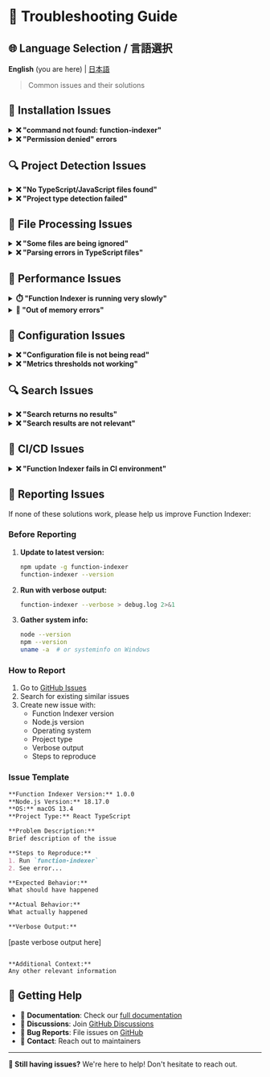# 🔧 Troubleshooting Guide

## 🌐 Language Selection / 言語選択

**English** (you are here) | [日本語](TROUBLESHOOTING-ja.md)

> Common issues and their solutions

## 🚨 Installation Issues

<details>
<summary><strong>❌ "command not found: function-indexer"</strong></summary>

**Problem:** Function Indexer command is not recognized after installation.

**Solutions:**

1. **Check global installation:**
   ```bash
   npm list -g function-indexer
   ```

2. **Reinstall globally:**
   ```bash
   npm uninstall -g function-indexer
   npm install -g github:akiramei/function-indexer
   ```

3. **Check PATH:**
   ```bash
   echo $PATH
   npm config get prefix
   ```

4. **Use npx as alternative:**
   ```bash
   npx function-indexer
   ```

5. **Use local installation:**
   ```bash
   npm install --save-dev function-indexer
   npx function-indexer
   ```

</details>

<details>
<summary><strong>❌ "Permission denied" errors</strong></summary>

**Problem:** Permission issues during global installation.

**Solutions:**

1. **Use Node Version Manager (recommended):**
   ```bash
   # Install nvm first
   curl -o- https://raw.githubusercontent.com/nvm-sh/nvm/v0.39.0/install.sh | bash
   nvm install node
   npm install -g github:akiramei/function-indexer
   ```

2. **Configure npm to use different directory:**
   ```bash
   mkdir ~/.npm-global
   npm config set prefix '~/.npm-global'
   echo 'export PATH=~/.npm-global/bin:$PATH' >> ~/.bashrc
   source ~/.bashrc
   npm install -g github:akiramei/function-indexer
   ```

3. **Use sudo (not recommended):**
   ```bash
   sudo npm install -g github:akiramei/function-indexer
   ```

</details>

## 🔍 Project Detection Issues

<details>
<summary><strong>❌ "No TypeScript/JavaScript files found"</strong></summary>

**Problem:** Function Indexer can't find your source files.

**Solutions:**

1. **Check current directory:**
   ```bash
   pwd
   ls -la
   ```

2. **Specify root directory:**
   ```bash
   function-indexer -r ./src
   function-indexer -r ./lib
   function-indexer -r ./app
   ```

3. **Check file extensions:**
   ```bash
   # Make sure you have .ts, .tsx, .js, or .jsx files
   find . -name "*.ts" -o -name "*.tsx" -o -name "*.js" -o -name "*.jsx" | head -10
   ```

4. **Use verbose mode to debug:**
   ```bash
   function-indexer --verbose
   ```

5. **Custom configuration:**
   ```json
   // .function-indexer/config.json
   {
     "include": ["**/*.ts", "**/*.tsx", "**/*.js", "**/*.jsx"],
     "exclude": ["**/node_modules/**"]
   }
   ```

</details>

<details>
<summary><strong>❌ "Project type detection failed"</strong></summary>

**Problem:** Function Indexer can't determine your project type.

**Solutions:**

1. **Create package.json:**
   ```bash
   npm init -y
   ```

2. **Add TypeScript config:**
   ```bash
   # Create minimal tsconfig.json
   echo '{"compilerOptions": {"target": "ES2020"}}' > tsconfig.json
   ```

3. **Check for project markers:**
   ```bash
   # Function Indexer looks for these files
   ls -la package.json tsconfig.json .git
   ```

4. **Run from project root:**
   ```bash
   # Make sure you're in the right directory
   cd /path/to/your/project/root
   function-indexer
   ```

</details>

## 📁 File Processing Issues

<details>
<summary><strong>❌ "Some files are being ignored"</strong></summary>

**Problem:** Expected files aren't being processed.

**Solutions:**

1. **Check gitignore patterns:**
   ```bash
   cat .gitignore
   # Function Indexer respects .gitignore by default
   ```

2. **Check exclude patterns:**
   ```bash
   cat .function-indexer/config.json
   ```

3. **Override exclusions:**
   ```json
   {
     "include": ["**/*.ts", "**/*.tsx"],
     "exclude": ["**/*.test.ts"]
   }
   ```

4. **Verbose logging:**
   ```bash
   function-indexer --verbose
   ```

</details>

<details>
<summary><strong>❌ "Parsing errors in TypeScript files"</strong></summary>

**Problem:** TypeScript compilation errors prevent indexing.

**Solutions:**

1. **Check TypeScript version:**
   ```bash
   npx tsc --version
   npm list typescript
   ```

2. **Fix compilation errors:**
   ```bash
   npx tsc --noEmit
   ```

3. **Update tsconfig.json:**
   ```json
   {
     "compilerOptions": {
       "target": "ES2020",
       "module": "commonjs",
       "strict": false,
       "skipLibCheck": true
     }
   }
   ```

4. **Skip problematic files:**
   ```json
   {
     "exclude": ["**/problematic-file.ts"]
   }
   ```

</details>

## 🏃 Performance Issues

<details>
<summary><strong>⏱️ "Function Indexer is running very slowly"</strong></summary>

**Problem:** Long processing times on large codebases.

**Solutions:**

1. **Exclude unnecessary directories:**
   ```json
   {
     "exclude": [
       "**/node_modules/**",
       "**/dist/**",
       "**/build/**",
       "**/.next/**",
       "**/coverage/**",
       "**/*.min.js"
     ]
   }
   ```

2. **Process specific directories:**
   ```bash
   function-indexer -r ./src/core
   ```

3. **Check system resources:**
   ```bash
   # Monitor while running
   top
   htop
   ```

4. **Use incremental updates:**
   ```bash
   # After first full index, updates are much faster
   function-indexer
   ```

</details>

<details>
<summary><strong>💾 "Out of memory errors"</strong></summary>

**Problem:** Node.js runs out of memory on very large codebases.

**Solutions:**

1. **Increase Node.js memory:**
   ```bash
   node --max-old-space-size=4096 $(which function-indexer)
   ```

2. **Process in chunks:**
   ```bash
   function-indexer -r ./src/module1
   function-indexer -r ./src/module2
   ```

3. **Exclude large files:**
   ```json
   {
     "exclude": ["**/*.bundle.js", "**/*.vendor.js"]
   }
   ```

</details>

## 🔧 Configuration Issues

<details>
<summary><strong>❌ "Configuration file is not being read"</strong></summary>

**Problem:** Custom configuration seems to be ignored.

**Solutions:**

1. **Check file location:**
   ```bash
   ls -la .function-indexer/config.json
   ```

2. **Validate JSON syntax:**
   ```bash
   node -e "console.log(JSON.parse(require('fs').readFileSync('.function-indexer/config.json', 'utf8')))"
   ```

3. **Reset configuration:**
   ```bash
   rm -rf .function-indexer
   function-indexer
   ```

4. **Check for BOM/encoding issues:**
   ```bash
   file .function-indexer/config.json
   hexdump -C .function-indexer/config.json | head -1
   ```

</details>

<details>
<summary><strong>❌ "Metrics thresholds not working"</strong></summary>

**Problem:** Custom complexity thresholds aren't being applied.

**Solutions:**

1. **Check configuration format:**
   ```json
   {
     "metrics": {
       "thresholds": {
         "cyclomaticComplexity": 8,
         "cognitiveComplexity": 12,
         "linesOfCode": 40,
         "nestingDepth": 3,
         "parameterCount": 4
       }
     }
   }
   ```

2. **Restart after config changes:**
   ```bash
   function-indexer
   ```

3. **Verify with verbose output:**
   ```bash
   function-indexer metrics --verbose
   ```

</details>

## 🔍 Search Issues

<details>
<summary><strong>❌ "Search returns no results"</strong></summary>

**Problem:** Function search doesn't find expected matches.

**Solutions:**

1. **Try broader search terms:**
   ```bash
   function-indexer search "auth"
   function-indexer search "user"
   ```

2. **Check if index exists:**
   ```bash
   ls -la .function-indexer/index.jsonl
   ```

3. **Regenerate index:**
   ```bash
   rm .function-indexer/index.jsonl
   function-indexer
   ```

4. **Use different search strategies:**
   ```bash
   function-indexer search "authenticate" --context "login"
   function-indexer search "function" --limit 50
   ```

</details>

<details>
<summary><strong>❌ "Search results are not relevant"</strong></summary>

**Problem:** Search returns irrelevant functions.

**Solutions:**

1. **Use more specific terms:**
   ```bash
   # Instead of "data"
   function-indexer search "user data validation"
   ```

2. **Add context:**
   ```bash
   function-indexer search "process" --context "payment"
   ```

3. **Use function names:**
   ```bash
   function-indexer search "authenticateUser"
   ```

</details>

## 🚀 CI/CD Issues

<details>
<summary><strong>❌ "Function Indexer fails in CI environment"</strong></summary>

**Problem:** Works locally but fails in CI/CD pipeline.

**Solutions:**

1. **Check Node.js version:**
   ```yaml
   # GitHub Actions
   - uses: actions/setup-node@v3
     with:
       node-version: '18'  # Use 16+ for Function Indexer
   ```

2. **Install dependencies:**
   ```yaml
   - name: Install Function Indexer
     run: npm install -g github:akiramei/function-indexer
   ```

3. **Check file permissions:**
   ```bash
   ls -la .function-indexer/
   chmod 755 .function-indexer/
   ```

4. **Use specific working directory:**
   ```yaml
   - name: Analyze Code
     working-directory: ./src
     run: function-indexer
   ```

</details>

## 🐛 Reporting Issues

If none of these solutions work, please help us improve Function Indexer:

### Before Reporting
1. **Update to latest version:**
   ```bash
   npm update -g function-indexer
   function-indexer --version
   ```

2. **Run with verbose output:**
   ```bash
   function-indexer --verbose > debug.log 2>&1
   ```

3. **Gather system info:**
   ```bash
   node --version
   npm --version
   uname -a  # or systeminfo on Windows
   ```

### How to Report
1. Go to [GitHub Issues](https://github.com/akiramei/function-indexer/issues)
2. Search for existing similar issues
3. Create new issue with:
   - Function Indexer version
   - Node.js version
   - Operating system
   - Project type
   - Verbose output
   - Steps to reproduce

### Issue Template
```markdown
**Function Indexer Version:** 1.0.0
**Node.js Version:** 18.17.0
**OS:** macOS 13.4
**Project Type:** React TypeScript

**Problem Description:**
Brief description of the issue

**Steps to Reproduce:**
1. Run `function-indexer`
2. See error...

**Expected Behavior:**
What should have happened

**Actual Behavior:**
What actually happened

**Verbose Output:**
```
[paste verbose output here]
```

**Additional Context:**
Any other relevant information
```

## 💬 Getting Help

- 📖 **Documentation**: Check our [full documentation](README.md)
- 💭 **Discussions**: Join [GitHub Discussions](https://github.com/akiramei/function-indexer/discussions)
- 🐛 **Bug Reports**: File issues on [GitHub](https://github.com/akiramei/function-indexer/issues)
- 📧 **Contact**: Reach out to maintainers

---

**🔧 Still having issues?** We're here to help! Don't hesitate to reach out.